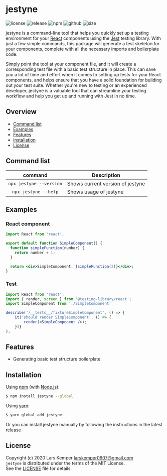 # jestyne

![license](https://img.shields.io/github/license/LarsKemper/jestyne)
![release](https://img.shields.io/github/v/release/LarsKemper/jestyne)
![npm](https://img.shields.io/npm/dm/jestyne?label=npm%20downloads)
![github](https://img.shields.io/github/downloads/LarsKemper/jestyne/total?label=github%20downloads)
![size](https://img.shields.io/bundlephobia/minzip/jestyne?label=bundle%20size)

jestyne is a command-line tool that helps you quickly set up a testing environment for your [React](https://reactjs.org/) components using the [Jest](https://github.com/facebook/jest) testing library. With just a few simple commands, this package will generate a test skeleton for your components, complete with all the necessary imports and boilerplate code. 

Simply point the tool at your component file, and it will create a corresponding test file with a basic test structure in place. This can save you a lot of time and effort when it comes to setting up tests for your React components, and helps ensure that you have a solid foundation for building out your test suite. Whether you're new to testing or an experienced developer, jestyne is a valuable tool that can streamline your testing workflow and help you get up and running with Jest in no time.

## Overview
- [Command list](https://github.com/LarsKemper/jestyne#command-list)
- [Examples](https://github.com/LarsKemper/jestyne#examples)
- [Features](https://github.com/LarsKemper/jestyne#features)
- [Installation](https://github.com/LarsKemper/jestyne#installation)
- [License](https://github.com/LarsKemper/jestyne#license)

## Command list
|         command         | Description                    |
|:-----------------------:| ------------------------------ |
| `npx jestyne --version` | Shows current version of jestyne |
|  `npx jestyne --help`   | Shows usage of jestyne         |

## Examples
### React component
```jsx
import React from 'react';

export default function SimpleComponent() {
  function simpleFunction(number) {
    return number + 1;
  }

  return <div>SimpleComponent: {simpleFunction(2)}</div>;
}
```

### Test
```jsx
import React from 'react';
import { render, screen } from '@testing-library/react';
import SimpleComponent from './SimpleComponent'

describe('/__tests__/fixtureSimpleComponent', () => {
    it('should render SimpleComponent', () => {
        render(<SimpleComponent />);
    })}
);
```

## Features
+ Generating basic test structure boilerplate

## Installation
Using [npm](https://www.npmjs.com/) (with [Node.js](https://nodejs.org/)):

```sh
$ npm install jestyne --global
```

Using [yarn](https://yarnpkg.com/):

```sh
$ yarn global add jestyne
```

Or you can install jestyne manually by following the instructions in the latest release

## License
Copyright (c) 2020 Lars Kemper <larskemper0607@gmail.com>  
`jestyne` is distributed under the terms of the MIT License.  
See the [LICENSE](./LICENSE) file for details.
